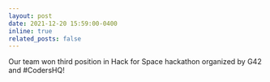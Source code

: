 ```yaml
---
layout: post
date: 2021-12-20 15:59:00-0400
inline: true
related_posts: false
---
```


Our team won third position in Hack for Space hackathon organized by G42 and #CodersHQ!